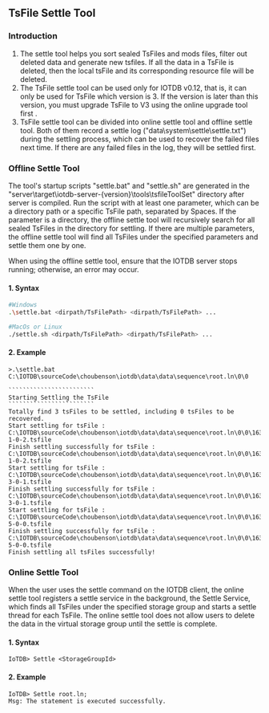 

## TsFile Settle Tool

### Introduction

1. The settle tool helps you sort sealed TsFiles and mods files, filter out deleted data and generate new tsfiles.  If all the data in a TsFile is deleted, then the local tsFile and its corresponding resource file will be deleted.  
2. The TsFile settle tool can be used only for IOTDB v0.12, that is, it can only be used for TsFile which version is 3. If the version is later than this version, you must upgrade TsFile to V3 using the online upgrade tool first . 
3. TsFile settle tool can be divided into online settle tool and offline settle tool. Both of them record a settle log ("data\system\settle\settle.txt") during the settling process, which can be used to recover the failed files next time.  If there are any failed files in the log, they will be settled first.  

### Offline Settle Tool

The tool's startup scripts "settle.bat" and "settle.sh" are generated in the "server\target\iotdb-server-{version}\tools\tsfileToolSet" directory after server is compiled.  Run the script with at least one parameter, which can be a directory path or a specific TsFile path, separated by Spaces.  If the parameter is a directory, the offline settle tool will recursively search for all sealed TsFiles in the directory for settling.  If there are multiple parameters, the offline settle tool will find all TsFiles under the specified parameters and settle them one by one.  

When using the offline settle tool, ensure that the IOTDB server stops running; otherwise, an error may occur.  

#### 1. Syntax

```bash
#Windows
.\settle.bat <dirpath/TsFilePath> <dirpath/TsFilePath> ...

#MacOs or Linux
./settle.sh <dirpath/TsFilePath> <dirpath/TsFilePath> ...
```

#### 2. Example

```
>.\settle.bat C:\IOTDB\sourceCode\choubenson\iotdb\data\data\sequence\root.ln\0\0 

​````````````````````````
Starting Settling the TsFile
​````````````````````````
Totally find 3 tsFiles to be settled, including 0 tsFiles to be recovered.
Start settling for tsFile : C:\IOTDB\sourceCode\choubenson\iotdb\data\data\sequence\root.ln\0\0\1631261328514-1-0-2.tsfile
Finish settling successfully for tsFile : C:\IOTDB\sourceCode\choubenson\iotdb\data\data\sequence\root.ln\0\0\1631261328514-1-0-2.tsfile
Start settling for tsFile : C:\IOTDB\sourceCode\choubenson\iotdb\data\data\sequence\root.ln\0\0\1631274465662-3-0-1.tsfile
Finish settling successfully for tsFile : C:\IOTDB\sourceCode\choubenson\iotdb\data\data\sequence\root.ln\0\0\1631274465662-3-0-1.tsfile
Start settling for tsFile : C:\IOTDB\sourceCode\choubenson\iotdb\data\data\sequence\root.ln\0\0\1631433121335-5-0-0.tsfile
Finish settling successfully for tsFile : C:\IOTDB\sourceCode\choubenson\iotdb\data\data\sequence\root.ln\0\0\1631433121335-5-0-0.tsfile
Finish settling all tsFiles successfully!
```

### Online Settle Tool

When the user uses the settle command on the IOTDB client, the online settle tool registers a settle service in the background, the Settle Service, which finds all TsFiles under the specified storage group and starts a settle thread for each TsFile.  The online settle tool does not allow users to delete the data in the virtual storage group until the settle is complete.  

#### 1. Syntax

```
IoTDB> Settle <StorageGroupId>
```

#### 2. Example

```
IoTDB> Settle root.ln;
Msg: The statement is executed successfully.
```